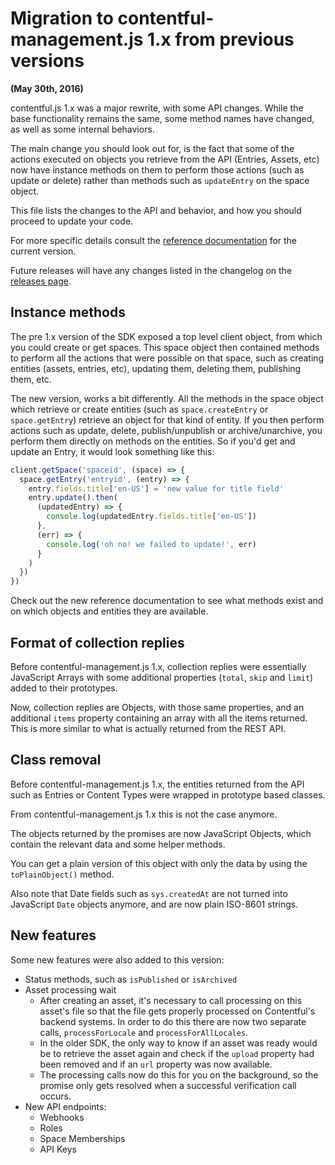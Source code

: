 # Migration to contentful-management.js 1.x from previous versions

**(May 30th, 2016)**

contentful.js 1.x was a major rewrite, with some API changes. While the base functionality remains the same, some method names have changed, as well as some internal behaviors.

The main change you should look out for, is the fact that some of the actions executed on objects you retrieve from the API (Entries, Assets, etc) now have instance methods on them to perform those actions (such as update or delete) rather than methods such as `updateEntry` on the space object.

This file lists the changes to the API and behavior, and how you should proceed to update your code.

For more specific details consult the [reference documentation](https://contentful.github.io/contentful-management.js/) for the current version.

Future releases will have any changes listed in the changelog on the [releases page](https://github.com/contentful/contentful-management.js/releases).

## Instance methods

The pre 1.x version of the SDK exposed a top level client object, from which you could create or get spaces. This space object then contained methods to perform all the actions that were possible on that space, such as creating entities (assets, entries, etc), updating them, deleting them, publishing them, etc.

The new version, works a bit differently. All the methods in the space object which retrieve or create entities (such as `space.createEntry` or `space.getEntry`) retrieve an object for that kind of entity. If you then perform actions such as update, delete, publish/unpublish or archive/unarchive, you perform them directly on methods on the entities. So if you'd get and update an Entry, it would look something like this:

```js
client.getSpace('spaceid', (space) => {
  space.getEntry('entryid', (entry) => {
    entry.fields.title['en-US'] = 'new value for title field'
    entry.update().then(
      (updatedEntry) => {
        console.log(updatedEntry.fields.title['en-US'])
      },
      (err) => {
        console.log('oh no! we failed to update!', err)
      }
    )
  })
})
```

Check out the new reference documentation to see what methods exist and on which objects and entities they are available.

## Format of collection replies

Before contentful-management.js 1.x, collection replies were essentially JavaScript Arrays with some additional properties (`total`, `skip` and `limit`) added to their prototypes.

Now, collection replies are Objects, with those same properties, and an additional `items` property containing an array with all the items returned. This is more similar to what is actually returned from the REST API.

## Class removal

Before contentful-management.js 1.x, the entities returned from the API such as Entries or Content Types were wrapped in prototype based classes.

From contentful-management.js 1.x this is not the case anymore.

The objects returned by the promises are now JavaScript Objects, which contain the relevant data and some helper methods.

You can get a plain version of this object with only the data by using the `toPlainObject()` method.

Also note that Date fields such as `sys.createdAt` are not turned into JavaScript `Date` objects anymore, and are now plain ISO-8601 strings.

## New features

Some new features were also added to this version:

- Status methods, such as `isPublished` or `isArchived`
- Asset processing wait
  - After creating an asset, it's necessary to call processing on this asset's file so that the file gets properly processed on Contentful's backend systems. In order to do this there are now two separate calls, `processForLocale` and `processForAllLocales`.
  - In the older SDK, the only way to know if an asset was ready would be to retrieve the asset again and check if the `upload` property had been removed and if an `url` property was now available.
  - The processing calls now do this for you on the background, so the promise only gets resolved when a successful verification call occurs.
- New API endpoints:
  - Webhooks
  - Roles
  - Space Memberships
  - API Keys
